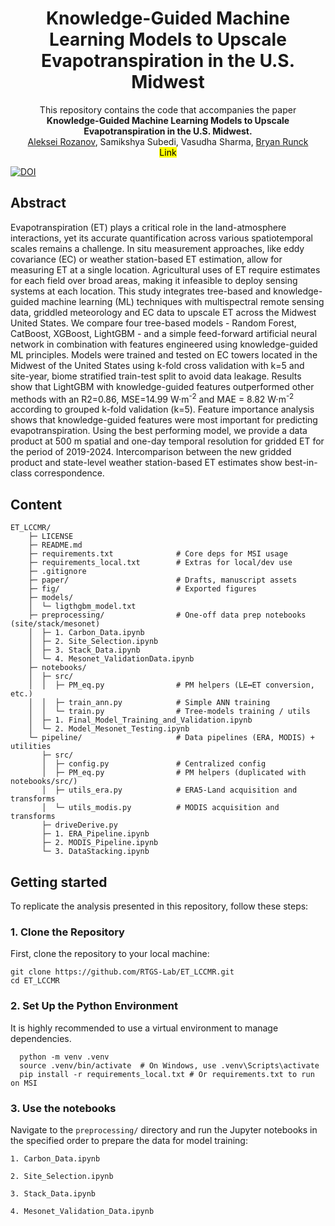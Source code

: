 <h1 align="center"> Knowledge-Guided Machine Learning Models to Upscale Evapotranspiration in the U.S. Midwest </h1>
<div align="center"> This repository contains the code that accompanies the paper<br><b>Knowledge-Guided Machine Learning Models to Upscale Evapotranspiration in the U.S. Midwest.</b><br><a href='https://scholar.google.com/citations?user=DyM0AjAAAAAJ&hl=en'>Aleksei Rozanov</a>, 
    Samikshya Subedi, Vasudha Sharma, 
    <a href='https://scholar.google.com/citations?user=O7xJ4mcAAAAJ&hl=en&oi=ao'>Bryan Runck</a><br><mark>Link</mark></div>
    
[![DOI](https://zenodo.org/badge/930577053.svg)](https://doi.org/10.5281/zenodo.16894987)

<h2>Abstract</h2>
Evapotranspiration (ET) plays a critical role in the land-atmosphere interactions, yet its accurate quantification across various spatiotemporal scales remains a challenge. In situ measurement approaches, like eddy covariance (EC) or weather station-based ET estimation, allow for measuring ET at a single location. Agricultural uses of ET require estimates for each field over broad areas, making it infeasible to deploy sensing systems at each location. This study integrates tree-based and knowledge-guided machine learning (ML) techniques with multispectral remote sensing data, griddled meteorology and EC data to upscale ET across the Midwest United States. We compare four tree-based models - Random Forest, CatBoost, XGBoost, LightGBM - and a simple feed-forward artificial neural network in combination with features engineered using knowledge-guided ML principles. Models were trained and tested on EC towers located in the Midwest of the United States using k-fold cross validation with k=5 and site-year, biome stratified train-test split to avoid data leakage. Results show that LightGBM with knowledge-guided features outperformed other methods with an R2=0.86, MSE=14.99 W·m<sup>-2</sup> and MAE = 8.82 W·m<sup>-2</sup> according to grouped k-fold validation (k=5). Feature importance analysis shows that knowledge-guided features were most important for predicting evapotranspiration. Using the best performing model, we provide a data product at 500 m spatial and one-day temporal resolution for gridded ET for the period of 2019-2024. Intercomparison between the new gridded product and state-level weather station-based ET estimates show best-in-class correspondence. 

<h2>Content</h2>
<code>ET_LCCMR/
    ├─ LICENSE
    ├─ README.md
    ├─ requirements.txt              # Core deps for MSI usage
    ├─ requirements_local.txt        # Extras for local/dev use
    ├─ .gitignore
    ├─ paper/                        # Drafts, manuscript assets
    ├─ fig/                          # Exported figures
    ├─ models/
    │  └─ ligthgbm_model.txt         
    ├─ preprocessing/                # One-off data prep notebooks (site/stack/mesonet)
    │  ├─ 1. Carbon_Data.ipynb
    │  ├─ 2. Site_Selection.ipynb
    │  ├─ 3. Stack_Data.ipynb
    │  └─ 4. Mesonet_ValidationData.ipynb
    ├─ notebooks/
    │  ├─ src/
    │  │  ├─ PM_eq.py                # PM helpers (LE↔ET conversion, etc.)
    │  │  ├─ train_ann.py            # Simple ANN training
    │  │  └─ train.py                # Tree-models training / utils
    │  ├─ 1. Final_Model_Training_and_Validation.ipynb
    │  └─ 2. Model_Mesonet_Testing.ipynb
    └─ pipeline/                     # Data pipelines (ERA, MODIS) + utilities
       ├─ src/
       │  ├─ config.py               # Centralized config
       │  ├─ PM_eq.py                # PM helpers (duplicated with notebooks/src/)
       │  ├─ utils_era.py            # ERA5-Land acquisition and transforms
       │  └─ utils_modis.py          # MODIS acquisition and transforms
       ├─ driveDerive.py             
       ├─ 1. ERA_Pipeline.ipynb
       ├─ 2. MODIS_Pipeline.ipynb
       └─ 3. DataStacking.ipynb
</code>

<h2>Getting started</h2>
To replicate the analysis presented in this repository, follow these steps:

### 1. Clone the Repository
First, clone the repository to your local machine:
```
git clone https://github.com/RTGS-Lab/ET_LCCMR.git
cd ET_LCCMR
```

### 2. Set Up the Python Environment
It is highly recommended to use a virtual environment to manage dependencies.
```
  python -m venv .venv
  source .venv/bin/activate  # On Windows, use .venv\Scripts\activate
  pip install -r requirements_local.txt # Or requirements.txt to run on MSI
```
### 3. Use the notebooks
Navigate to the `preprocessing/` directory and run the Jupyter notebooks in the specified order to prepare the data for model training:

`1. Carbon_Data.ipynb`

`2. Site_Selection.ipynb`

`3. Stack_Data.ipynb`

`4. Mesonet_Validation_Data.ipynb`





